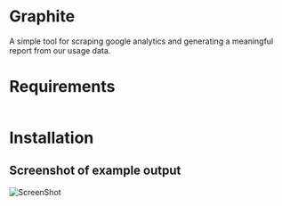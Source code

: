 # Graphite
A simple tool for scraping google analytics and generating a meaningful report from our usage data.

# Requirements

```

```
# Installation

## Screenshot of example output
![ScreenShot](http://i.imgur.com/eXdtzwQ.png)